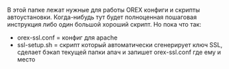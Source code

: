 В этой папке лежат нужные для работы OREX конфиги и скрипты автоустановки.
Когда-нибудь тут будет полноценная пошаговая инструкция либо один большой хороший скрипт.
Но пока что так:
- orex-ssl.conf = конфиг для apache
- ssl-setup.sh = скрипт который автоматически сгенерирует ключ SSL, сделает бэкап текущей папки апач и запишет orex-ssl.conf где ему и место